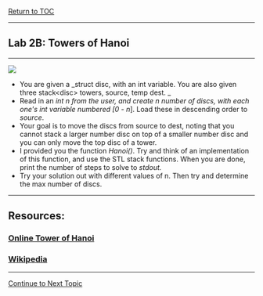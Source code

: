 <a href="https://github.com/CyberTrainingUSAF/10-Archive/blob/master/IQT-CPP_Programming/00-Table-of-Contents.md" > Return to TOC </a>

---

## Lab 2B: Towers of Hanoi

---

![](/IQT-CPP_Programming/assets/Tower_of_Hanoi.jpeg)

* You are given a _struct disc, with an int variable. You are also given three stack&lt;disc&gt; towers, source, temp dest. _
* Read in an _int n from the user, and create n number of discs, with each one's int variable numbered \[0 - n_\]. Load these in descending order to _source_.
* Your goal is to move the discs from source to dest, noting that you cannot stack a larger number disc on top of a smaller number disc and you can only move the top disc of a tower. 
* I provided you the function _Hanoi\(\)_. Try and think of an implementation of this function, and use the STL stack functions. When you are done, print the number of steps to solve to _stdout._
* Try your solution out with different values of n. Then try and determine the max number of discs. 

---

## Resources:

### [Online Tower of Hanoi](https://www.mathsisfun.com/games/towerofhanoi.html)

### [Wikipedia](https://en.wikipedia.org/wiki/Tower_of_Hanoi)

---

<a href="https://github.com/CyberTrainingUSAF/10-Archive/blob/master/IQT-CPP_Programming/ch03_Object_Oriented_Programming/README.md" > Continue to Next Topic </a>
